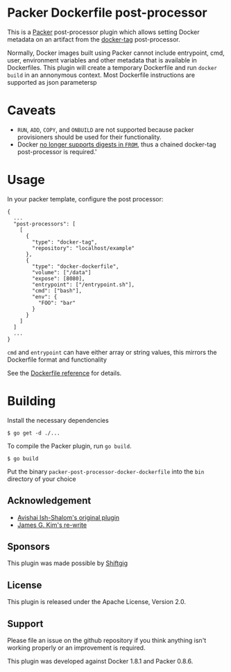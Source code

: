 # Packer Dockerfile post-processor

This is a [Packer](http://packer.io/) post-processor plugin which allows setting Docker metadata on an artifact from the [docker-tag](https://packer.io/docs/post-processors/docker-tag.html) post-processor.

Normally, Docker images built using Packer cannot include entrypoint, cmd, user, environment variables and other metadata that is available in Dockerfiles. This plugin will create a temporary Dockerfile and run `docker build` in an annonymous context. Most Dockerfile instructions are supported as json parametersp


# Caveats

* `RUN`, `ADD`, `COPY`, and `ONBUILD` are not supported because packer provisioners should be used for their functionality.
* Docker [no longer supports digests in `FROM`](https://github.com/docker/docker/commit/b8301005ffe66fb15a64735deeae707595543a92), thus a chained docker-tag post-processor is required.'


# Usage

In your packer template, configure the post processor:

    {
      ...
      "post-processors": [
	    [
          {
            "type": "docker-tag",
            "repository": "localhost/example"
          },
          {
            "type": "docker-dockerfile",
            "volume": ["/data"]
            "expose": [8080],
            "entrypoint": ["/entrypoint.sh"],
            "cmd": ["bash"],
            "env": {
              "FOO": "bar"
            }
          }
        ]
      ]
      ...
    }

`cmd` and `entrypoint` can have either array or string values, this mirrors the Dockerfile format and functionality

See the [Dockerfile reference](http://docs.docker.com/reference/builder/) for details.



# Building

Install the necessary dependencies

    $ go get -d ./...

To compile the Packer plugin, run `go build`.

    $ go build

Put the binary `packer-post-processor-docker-dockerfile` into the `bin` directory of your choice


## Acknowledgement

* [Avishai Ish-Shalom's original plugin](https://github.com/avishai-ish-shalom/packer-post-processor-docker-dockerfile)
* [James G. Kim's re-write](https://github.com/jgkim/packer-post-processor-docker-dockerfile)


## Sponsors

This plugin was made possible by [Shiftgig](https://www.shiftgig.com/)


## License

This plugin is released under the Apache License, Version 2.0.


## Support

Please file an issue on the github repository if you think anything isn't working properly or an improvement is required.

This plugin was developed against Docker 1.8.1 and Packer 0.8.6.
